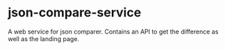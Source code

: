 # json-compare-service

A web service for json comparer.  Contains an API to get the difference as well as the landing page.
